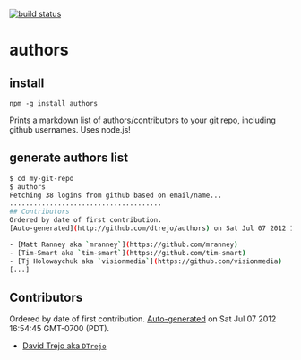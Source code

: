 [![build status](https://secure.travis-ci.org/DTrejo/node-authors.png)](http://travis-ci.org/DTrejo/node-authors)
# authors

## install
    npm -g install authors

Prints a markdown list of authors/contributors to your git repo, including
github usernames. Uses node.js!

## generate authors list
```sh
$ cd my-git-repo
$ authors
Fetching 38 logins from github based on email/name...
......................................
## Contributors
Ordered by date of first contribution.
[Auto-generated](http://github.com/dtrejo/authors) on Sat Jul 07 2012 16:34:50 GMT-0700 (PDT).

- [Matt Ranney aka `mranney`](https://github.com/mranney)
- [Tim-Smart aka `tim-smart`](https://github.com/tim-smart)
- [Tj Holowaychuk aka `visionmedia`](https://github.com/visionmedia)
[...]
```

## Contributors
Ordered by date of first contribution.
[Auto-generated](http://github.com/dtrejo/node-authors) on Sat Jul 07 2012 16:54:45 GMT-0700 (PDT).

- [David Trejo aka `DTrejo`](https://github.com/DTrejo)
